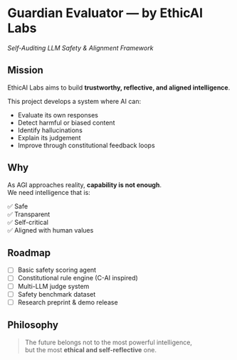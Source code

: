 # Guardian Evaluator — by EthicAI Labs  
*Self-Auditing LLM Safety & Alignment Framework*

## Mission
EthicAI Labs aims to build **trustworthy, reflective, and aligned intelligence**.

This project develops a system where AI can:

- Evaluate its own responses
- Detect harmful or biased content
- Identify hallucinations
- Explain its judgement
- Improve through constitutional feedback loops

## Why
As AGI approaches reality, **capability is not enough**.  
We need intelligence that is:

✅ Safe  
✅ Transparent  
✅ Self-critical  
✅ Aligned with human values

## Roadmap
- [ ] Basic safety scoring agent
- [ ] Constitutional rule engine (C-AI inspired)
- [ ] Multi-LLM judge system
- [ ] Safety benchmark dataset
- [ ] Research preprint & demo release

## Philosophy
> The future belongs not to the most powerful intelligence,  
> but the most **ethical and self-reflective** one.
